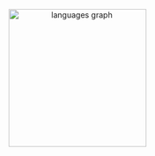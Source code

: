 <div align="center">
  <img src="https://github-readme-stats.vercel.app/api/top-langs?username=adamerikoff&locale=fr&hide_title=false&layout=compact&card_width=400&langs_count=20&theme=swift&hide_border=true&order=2" height="250" alt="languages graph"  />
</div>
